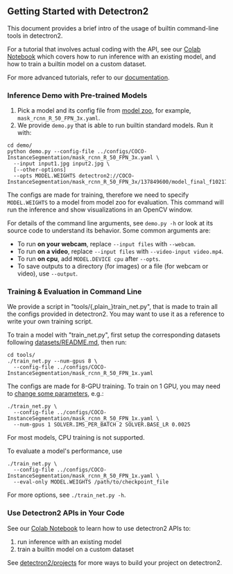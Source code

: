 ## Getting Started with Detectron2

This document provides a brief intro of the usage of builtin command-line tools in detectron2.

For a tutorial that involves actual coding with the API,
see our [Colab Notebook](https://colab.research.google.com/drive/16jcaJoc6bCFAQ96jDe2HwtXj7BMD_-m5)
which covers how to run inference with an
existing model, and how to train a builtin model on a custom dataset.

For more advanced tutorials, refer to our [documentation](https://detectron2.readthedocs.io/tutorials/extend.html).


### Inference Demo with Pre-trained Models

1. Pick a model and its config file from
  [model zoo](MODEL_ZOO.md),
  for example, `mask_rcnn_R_50_FPN_3x.yaml`.
2. We provide `demo.py` that is able to run builtin standard models. Run it with:
```
cd demo/
python demo.py --config-file ../configs/COCO-InstanceSegmentation/mask_rcnn_R_50_FPN_3x.yaml \
  --input input1.jpg input2.jpg \
  [--other-options]
  --opts MODEL.WEIGHTS detectron2://COCO-InstanceSegmentation/mask_rcnn_R_50_FPN_3x/137849600/model_final_f10217.pkl
```
The configs are made for training, therefore we need to specify `MODEL.WEIGHTS` to a model from model zoo for evaluation.
This command will run the inference and show visualizations in an OpenCV window.

For details of the command line arguments, see `demo.py -h` or look at its source code
to understand its behavior. Some common arguments are:
* To run __on your webcam__, replace `--input files` with `--webcam`.
* To run __on a video__, replace `--input files` with `--video-input video.mp4`.
* To run __on cpu__, add `MODEL.DEVICE cpu` after `--opts`.
* To save outputs to a directory (for images) or a file (for webcam or video), use `--output`.


### Training & Evaluation in Command Line

We provide a script in "tools/{,plain_}train_net.py", that is made to train
all the configs provided in detectron2.
You may want to use it as a reference to write your own training script.

To train a model with "train_net.py", first
setup the corresponding datasets following
[datasets/README.md](./datasets/README.md),
then run:
```
cd tools/
./train_net.py --num-gpus 8 \
  --config-file ../configs/COCO-InstanceSegmentation/mask_rcnn_R_50_FPN_1x.yaml
```

The configs are made for 8-GPU training.
To train on 1 GPU, you may need to [change some parameters](https://arxiv.org/abs/1706.02677), e.g.:
```
./train_net.py \
  --config-file ../configs/COCO-InstanceSegmentation/mask_rcnn_R_50_FPN_1x.yaml \
  --num-gpus 1 SOLVER.IMS_PER_BATCH 2 SOLVER.BASE_LR 0.0025
```

For most models, CPU training is not supported.

To evaluate a model's performance, use
```
./train_net.py \
  --config-file ../configs/COCO-InstanceSegmentation/mask_rcnn_R_50_FPN_1x.yaml \
  --eval-only MODEL.WEIGHTS /path/to/checkpoint_file
```
For more options, see `./train_net.py -h`.

### Use Detectron2 APIs in Your Code

See our [Colab Notebook](https://colab.research.google.com/drive/16jcaJoc6bCFAQ96jDe2HwtXj7BMD_-m5)
to learn how to use detectron2 APIs to:
1. run inference with an existing model
2. train a builtin model on a custom dataset

See [detectron2/projects](https://github.com/facebookresearch/detectron2/tree/master/projects)
for more ways to build your project on detectron2.
